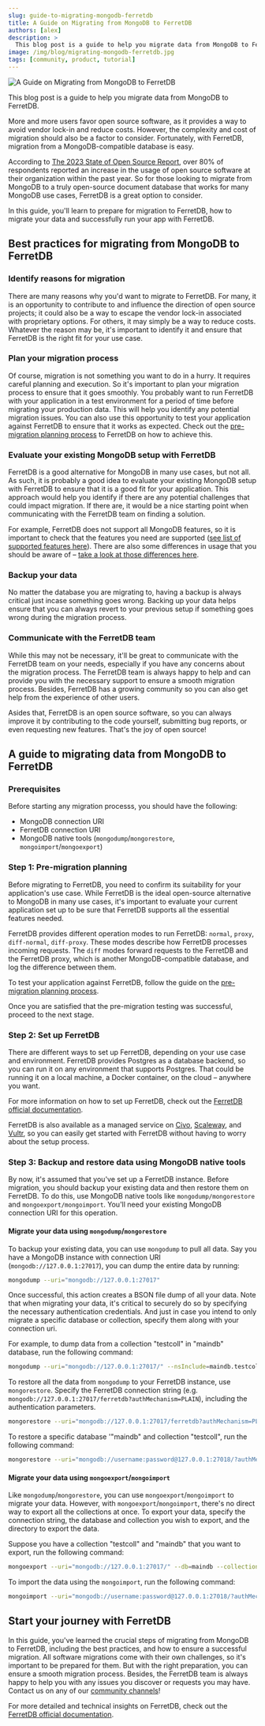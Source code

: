 ```yaml
---
slug: guide-to-migrating-mongodb-ferretdb
title: A Guide on Migrating from MongoDB to FerretDB
authors: [alex]
description: >
  This blog post is a guide to help you migrate data from MongoDB to FerretDB and run your application successfully.
image: /img/blog/migrating-mongodb-ferretdb.jpg
tags: [community, product, tutorial]
---
```


![A Guide on Migrating from MongoDB to FerretDB](/img/blog/migrating-mongodb-ferretdb.jpg)

This blog post is a guide to help you migrate data from MongoDB to FerretDB.

<!--truncate-->

More and more users favor open source software, as it provides a way to avoid vendor lock-in and reduce costs.
However, the complexity and cost of migration should also be a factor to consider.
Fortunately, with FerretDB, migration from a MongoDB-compatible database is easy.

According to [The 2023 State of Open Source Report](https://www.openlogic.com/resources/2023-state-open-source-report), over 80% of respondents reported an increase in the usage of open source software at their organization within the past year.
So for those looking to migrate from MongoDB to a truly open-source document database that works for many MongoDB use cases, FerretDB is a great option to consider.

In this guide, you'll learn to prepare for migration to FerretDB, how to migrate your data and successfully run your app with FerretDB.

## Best practices for migrating from MongoDB to FerretDB

### Identify reasons for migration

There are many reasons why you'd want to migrate to FerretDB.
For many, it is an opportunity to contribute to and influence the direction of open source projects; it could also be a way to escape the vendor lock-in associated with proprietary options.
For others, it may simply be a way to reduce costs.
Whatever the reason may be, it's important to identify it and ensure that FerretDB is the right fit for your use case.

### Plan your migration process

Of course, migration is not something you want to do in a hurry.
It requires careful planning and execution.
So it's important to plan your migration process to ensure that it goes smoothly.
You probably want to run FerretDB with your application in a test environment for a period of time before migrating your production data.
This will help you identify any potential migration issues.
You can also use this opportunity to test your application against FerretDB to ensure that it works as expected.
Check out the [pre-migration planning process](https://docs.ferretdb.io/migration/premigration-testing/) to FerretDB on how to achieve this.

### Evaluate your existing MongoDB setup with FerretDB

FerretDB is a good alternative for MongoDB in many use cases, but not all.
As such, it is probably a good idea to evaluate your existing MongoDB setup with FerretDB to ensure that it is a good fit for your application.
This approach would help you identify if there are any potential challenges that could impact migration.
If there are, it would be a nice starting point when communicating with the FerretDB team on finding a solution.

For example, FerretDB does not support all MongoDB features, so it is important to check that the features you need are supported ([see list of supported features here](https://docs.ferretdb.io/reference/supported-commands/)).
There are also some differences in usage that you should be aware of – [take a look at those differences here](https://docs.ferretdb.io/diff/).

### Backup your data

No matter the database you are migrating to, having a backup is always critical just incase something goes wrong.
Backing up your data helps ensure that you can always revert to your previous setup if something goes wrong during the migration process.

### Communicate with the FerretDB team

While this may not be necessary, it'll be great to communicate with the FerretDB team on your needs, especially if you have any concerns about the migration process.
The FerretDB team is always happy to help and can provide you with the necessary support to ensure a smooth migration process.
Besides, FerretDB has a growing community so you can also get help from the experience of other users.

Asides that, FerretDB is an open source software, so you can always improve it by contributing to the code yourself, submitting bug reports, or even requesting new features.
That's the joy of open source!

## A guide to migrating data from MongoDB to FerretDB

### Prerequisites

Before starting any migration processs, you should have the following:

- MongoDB connection URI
- FerretDB connection URI
- MongoDB native tools (`mongodump`/`mongorestore`, `mongoimport`/`mongoexport`)

### Step 1: Pre-migration planning

Before migrating to FerretDB, you need to confirm its suitability for your application's use case.
While FerretDB is the ideal open-source alternative to MongoDB in many use cases, it's important to evaluate your current application set up to be sure that FerretDB supports all the essential features needed.

FerretDB provides different operation modes to run FerretDB: `normal`, `proxy`, `diff-normal`, `diff-proxy`.
These modes describe how FerretDB processes incoming requests.
The `diff` modes forward requests to the FerretDB and the FerretDB proxy, which is another MongoDB-compatible database, and log the difference between them.

To test your application against FerretDB, follow the guide on the [pre-migration planning process](https://docs.ferretdb.io/migration/premigration-testing/).

Once you are satisfied that the pre-migration testing was successful, proceed to the next stage.

### Step 2: Set up FerretDB

There are different ways to set up FerretDB, depending on your use case and environment.
FerretDB provides Postgres as a database backend, so you can run it on any environment that supports Postgres.
That could be running it on a local machine, a Docker container, on the cloud – anywhere you want.

For more information on how to set up FerretDB, check out the [FerretDB official documentation](https://docs.ferretdb.io/quickstart-guide/).

FerretDB is also available as a managed service on [Civo](https://www.civo.com/marketplace/FerretDB), [Scaleway](https://www.scaleway.com/en/managed-document-database/), and [Vultr](https://www.vultr.com/products/managed-databases/ferretDB/), so you can easily get started with FerretDB without having to worry about the setup process.

### Step 3: Backup and restore data using MongoDB native tools

By now, it's assumed that you've set up a FerretDB instance.
Before migration, you should backup your existing data and then restore them on FerretDB.
To do this, use MongoDB native tools like `mongodump/mongorestore` and `mongoexport/mongoimport`.
You'll need your existing MongoDB connection URI for this operation.

#### Migrate your data using `mongodump`/`mongorestore`

To backup your existing data, you can use `mongodump` to pull all data.
Say you have a MongoDB instance with connection URI (`mongodb://127.0.0.1:27017`), you can dump the entire data by running:

```sh
mongodump --uri="mongodb://127.0.0.1:27017"
```

Once successful, this action creates a BSON file dump of all your data.
Note that when migrating your data, it's critical to securely do so by specifying the necessary authentication credentials.
And just in case you intend to only migrate a specific database or collection, specify them along with your connection uri.

For example, to dump data from a collection "testcoll" in "maindb" database, run the following command:

```sh
mongodump --uri="mongodb://127.0.0.1:27017/" --nsInclude=maindb.testcoll
```

To restore all the data from `mongodump` to your FerretDB instance, use `mongorestore`.
Specify the FerretDB connection string (e.g. `mongodb://127.0.0.1:27017/ferretdb?authMechanism=PLAIN`), including the authentication parameters.

```sh
mongorestore --uri="mongodb://127.0.0.1:27017/ferretdb?authMechanism=PLAIN"
```

To restore a specific database '"maindb" and collection "testcoll", run the following command:

```sh
mongorestore --uri="mongodb://username:password@127.0.0.1:27018/?authMechanism=PLAIN" --nsInclude=maindb.testcoll
```

#### Migrate your data using `mongoexport`/`mongoimport`

Like `mongodump`/`mongorestore`, you can use `mongoexport`/`mongoimport` to migrate your data.
However, with `mongoexport`/`mongoimport`, there's no direct way to export all the collections at once.
To export your data, specify the connection string, the database and collection you wish to export, and the directory to export the data.

Suppose you have a collection "testcoll" and "maindb" that you want to export, run the following command:

```sh
mongoexport --uri="mongodb://127.0.0.1:27017/" --db=maindb --collection=testcoll --out=testcoll.json
```

To import the data using the `mongoimport`, run the following command:

```sh
mongoimport --uri="mongodb://username:password@127.0.0.1:27018/?authMechanism=PLAIN" --db=maindb --collection=testcoll --file=testcoll.json
```

## Start your journey with FerretDB

In this guide, you've learned the crucial steps of migrating from MongoDB to FerretDB, including the best practices, and how to ensure a successful migration.
All software migrations come with their own challenges, so it's important to be prepared for them.
But with the right preparation, you can ensure a smooth migration process.
Besides, the FerretDB team is always happy to help you with any issues you discover or requests you may have.
Contact us on any of our [community channels](https://docs.ferretdb.io/#community)!

For more detailed and technical insights on FerretDB, check out the [FerretDB official documentation](https://docs.ferretdb.io/).

